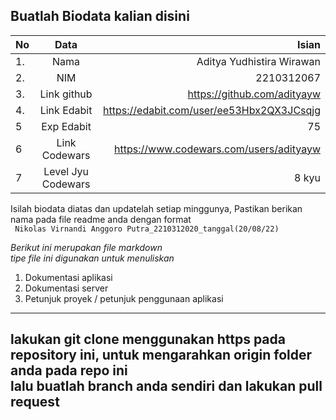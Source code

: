 **Buatlah Biodata kalian disini** <br />
----------------------------------------
|No | Data  | Isian|
|---|:-------:|------:|
|1. |Nama     | Aditya Yudhistira Wirawan |
|2.| NIM        | 2210312067 |
|3. |Link github | https://github.com/adityayw |
|4.| Link Edabit | https://edabit.com/user/ee53Hbx2QX3JCsqjg |
|5|Exp Edabit   | 75 |
|6| Link Codewars| https://www.codewars.com/users/adityayw |
|7| Level Jyu Codewars|8 kyu|

Isilah biodata diatas dan updatelah setiap minggunya,
Pastikan berikan nama pada file readme anda dengan format <br/>
`
Nikolas Virnandi Anggoro Putra_2210312020_tanggal(20/08/22)` 

*Berikut ini merupakan file markdown <br/> tipe file ini digunakan untuk menuliskan*
1. Dokumentasi aplikasi
2. Dokumentasi server
3. Petunjuk proyek / petunjuk penggunaan aplikasi
----
**lakukan git clone menggunakan https pada repository ini, untuk mengarahkan origin folder anda pada repo ini<br/> lalu buatlah branch anda sendiri dan lakukan pull request**
----
